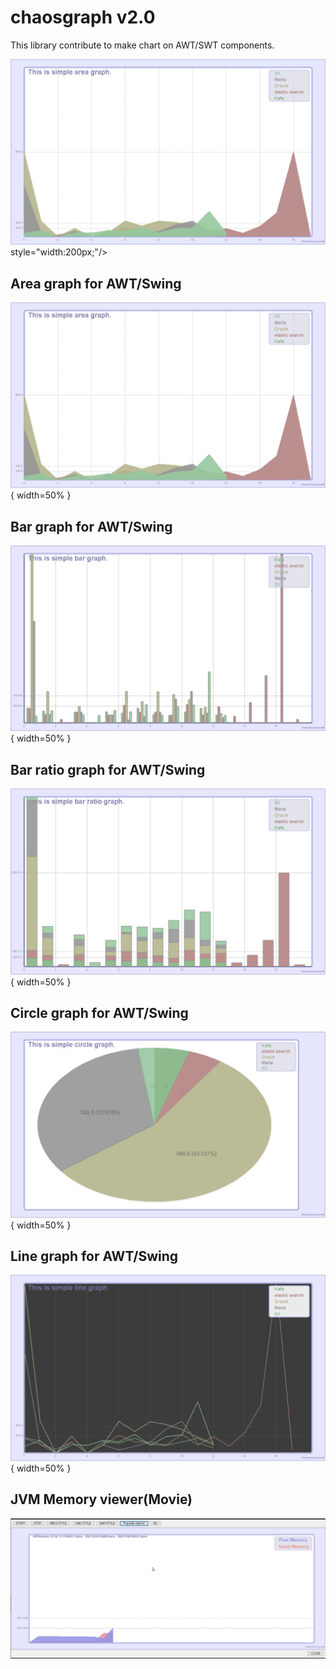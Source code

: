 # chaosgraph v2.0
This library contribute to make chart on AWT/SWT components.

<img src="./pic/AREA.png"> style="width:200px;"/>

## Area graph for AWT/Swing
![screenshot_20200923-01](./pic/AREA.png) { width=50% }

## Bar graph for AWT/Swing
![screenshot_20200923-02](./pic/BAR.png){ width=50% }

## Bar ratio graph for AWT/Swing
![screenshot_20200923-03](./pic/BAR_RATIO.png){ width=50% }

## Circle graph for AWT/Swing
![screenshot_20200923-04](./pic/CIRCLE.png){ width=50% }

## Line graph for AWT/Swing
![screenshot_20200923-05](./pic/LINE.png){ width=50% }


## JVM Memory viewer(Movie)
[![IMAGE ALT TEXT](./pic/JVM_Memory_Viewer.png)](./pic/JVM_Memory_Viewer.mp4 "JVM Memory")  
